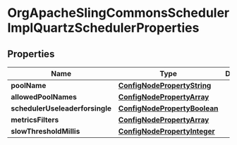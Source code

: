 
# OrgApacheSlingCommonsSchedulerImplQuartzSchedulerProperties

## Properties
Name | Type | Description | Notes
------------ | ------------- | ------------- | -------------
**poolName** | [**ConfigNodePropertyString**](ConfigNodePropertyString.md) |  |  [optional]
**allowedPoolNames** | [**ConfigNodePropertyArray**](ConfigNodePropertyArray.md) |  |  [optional]
**schedulerUseleaderforsingle** | [**ConfigNodePropertyBoolean**](ConfigNodePropertyBoolean.md) |  |  [optional]
**metricsFilters** | [**ConfigNodePropertyArray**](ConfigNodePropertyArray.md) |  |  [optional]
**slowThresholdMillis** | [**ConfigNodePropertyInteger**](ConfigNodePropertyInteger.md) |  |  [optional]



